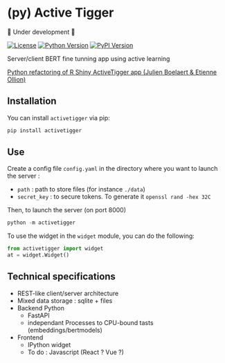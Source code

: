 # (py) Active Tigger

🚧 Under development 🚧

[![License](https://img.shields.io/badge/license-MIT-blue.svg)](https://github.com/emilienschultz/pyactivetigger/blob/main/LICENSE)
[![Python Version](https://img.shields.io/badge/python-3.11-blue)](https://www.python.org/downloads/)
[![PyPI Version](https://img.shields.io/pypi/v/activetigger)](https://pypi.org/project/activetigger/)

Server/client BERT fine tunning app using active learning

[Python refactoring of R Shiny ActiveTigger app (Julien Boelaert & Etienne Ollion)]( https://gitlab.univ-lille.fr/julien.boelaert/activetigger)


## Installation

You can install `activetigger` via pip:

```bash
pip install activetigger
```

## Use

Create a config file `config.yaml` in the directory where you want to launch the server :

- `path` : path to store files (for instance `./data`)
- `secret_key` : to secure tokens. To generate it `openssl rand -hex 32C`

Then, to launch the server (on port 8000)

```python
python -m activetigger
```

To use the widget in the `widget` module, you can do the following:

```python
from activetigger import widget
at = widget.Widget()
```

## Technical specifications

- REST-like client/server architecture
- Mixed data storage : sqlite + files
- Backend Python
    - FastAPI
    - independant Processes to CPU-bound tasts (embeddings/bertmodels)
- Frontend
    - IPython widget
    - To do : Javascript (React ? Vue ?)